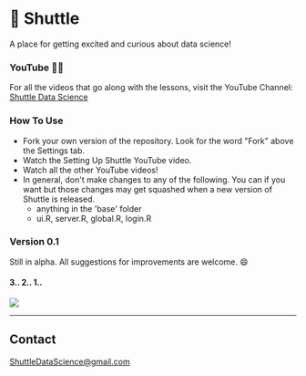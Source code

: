 # :rocket: Shuttle
A place for getting excited and curious about data science! 

### YouTube :man_technologist:
For all the videos that go along with the lessons, visit the YouTube Channel: [Shuttle Data Science](https://www.youtube.com/channel/UCHIge2lulmLXhEhWpajOT3Q)

### How To Use
* Fork your own version of the repository. Look for the word "Fork" above the Settings tab.
* Watch the Setting Up Shuttle YouTube video.
* Watch all the other YouTube videos!
* In general, don't make changes to any of the following. You can if you want but those changes may get squashed when a new version of Shuttle is released.
    * anything in the 'base' folder
    * ui.R, server.R, global.R, login.R

### Version 0.1
Still in alpha. All suggestions for improvements are welcome. :smile:

#### 3.. 2.. 1..
![](https://thumbs.gfycat.com/FastSecondGalapagosmockingbird-size_restricted.gif)

---

## Contact
ShuttleDataScience@gmail.com  
